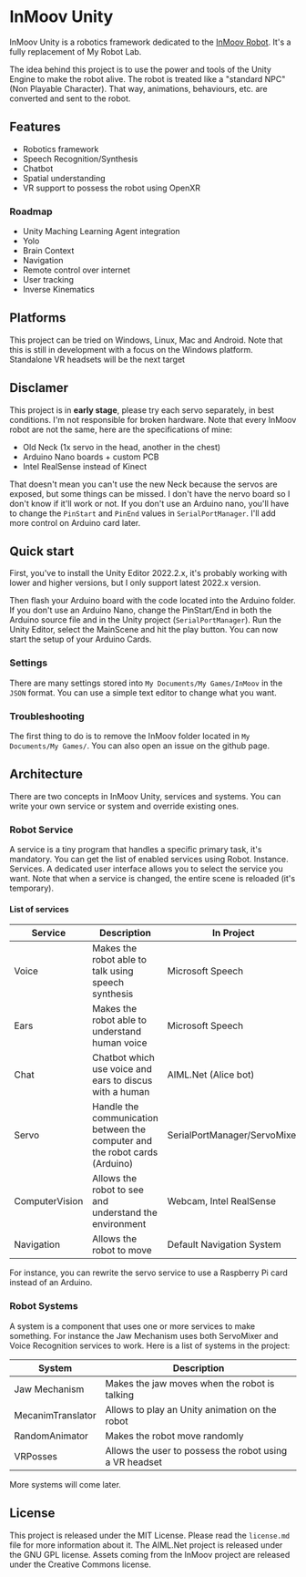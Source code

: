 # InMoov Unity

InMoov Unity is a robotics framework dedicated to the [InMoov Robot](https://www.inmoov.fr). It's a fully replacement of My Robot Lab.

The idea behind this project is to use the power and tools of the Unity Engine to make the robot alive.
The robot is treated like a "standard NPC" (Non Playable Character). That way, animations, behaviours, etc. are converted and sent to the robot.

## Features
- Robotics framework
- Speech Recognition/Synthesis
- Chatbot
- Spatial understanding
- VR support to possess the robot using OpenXR

### Roadmap
- Unity Maching Learning Agent integration
- Yolo 
- Brain Context
- Navigation
- Remote control over internet
- User tracking
- Inverse Kinematics

## Platforms
This project can be tried on Windows, Linux, Mac and Android. Note that this is still in development with a focus on the Windows platform.
Standalone VR headsets will be the next target

## Disclamer
This project is in **early stage**, please try each servo separately, in best conditions. I'm not responsible for broken hardware. 
Note that every InMoov robot are not the same, here are the specifications of mine:
- Old Neck (1x servo in the head, another in the chest)
- Arduino Nano boards + custom PCB
- Intel RealSense instead of Kinect

That doesn't mean you can't use the new Neck because the servos are exposed, but some things can be missed.
I don't have the nervo board so I don't know if it'll work or not. If you don't use an Arduino nano, you'll have to change the `PinStart` and `PinEnd` values in `SerialPortManager`. I'll add more control on Arduino card later.

## Quick start
First, you've to install the Unity Editor 2022.2.x, it's probably working with lower and higher versions, but I only support latest 2022.x version.

Then flash your Arduino board with the code located into the Arduino folder. If you don't use an Arduino Nano, change the PinStart/End in both the Arduino source file and in the Unity project (`SerialPortManager`).
Run the Unity Editor, select the MainScene and hit the play button. You can now start the setup of your Arduino Cards.

### Settings
There are many settings stored into `My Documents/My Games/InMoov` in the `JSON` format. You can use a simple text editor to change what you want.

### Troubleshooting
The first thing to do is to remove the InMoov folder located in `My Documents/My Games/`. You can also open an issue on the github page.

## Architecture
There are two concepts in InMoov Unity, services and systems. You can write your own service or system and override existing ones.

### Robot Service
A service is a tiny program that handles a specific primary task, it's mandatory. You can get the list of enabled services using Robot. Instance. Services. A dedicated user interface allows you to select the service you want. Note that when a service is changed, the entire scene is reloaded (it's temporary).

#### List of services
| Service | Description | In Project |
|---------|-------------|------------|
| Voice | Makes the robot able to talk using speech synthesis | Microsoft Speech |
| Ears | Makes the robot able to understand human voice | Microsoft Speech |
| Chat | Chatbot which use voice and ears to discus with a human | AIML.Net (Alice bot) | 
| Servo | Handle the communication between the computer and the robot cards (Arduino) | SerialPortManager/ServoMixer |
| ComputerVision | Allows the robot to see and understand the environment | Webcam, Intel RealSense |
| Navigation | Allows the robot to move | Default Navigation System |

For instance, you can rewrite the servo service to use a Raspberry Pi card instead of an Arduino.

### Robot Systems
A system is a component that uses one or more services to make something. For instance the Jaw Mechanism uses both ServoMixer and Voice Recognition services to work. Here is a list of systems in the project:

| System | Description |
|--------|-------------|
| Jaw Mechanism | Makes the jaw moves when the robot is talking |
| MecanimTranslator | Allows to play an Unity animation on the robot |
| RandomAnimator | Makes the robot move randomly |
| VRPosses | Allows the user to possess the robot using a VR headset |

More systems will come later.

## License
This project is released under the MIT License. Please read the `license.md` file for more information about it.
The AIML.Net project is released under the GNU GPL license.
Assets coming from the InMoov project are released under the Creative Commons license.

